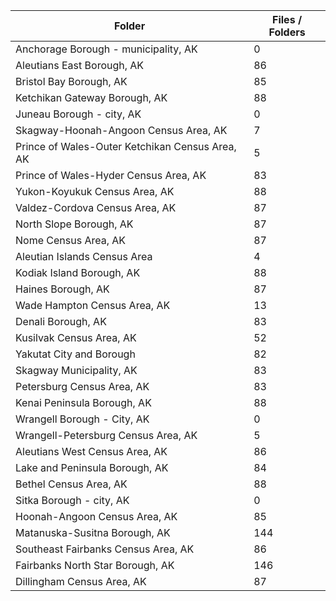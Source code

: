 | Folder                                          |   Files / Folders |
|-------------------------------------------------|-------------------|
| Anchorage Borough - municipality, AK            |                 0 |
| Aleutians East Borough, AK                      |                86 |
| Bristol Bay Borough, AK                         |                85 |
| Ketchikan Gateway Borough, AK                   |                88 |
| Juneau Borough - city, AK                       |                 0 |
| Skagway-Hoonah-Angoon Census Area, AK           |                 7 |
| Prince of Wales-Outer Ketchikan Census Area, AK |                 5 |
| Prince of Wales-Hyder Census Area, AK           |                83 |
| Yukon-Koyukuk Census Area, AK                   |                88 |
| Valdez-Cordova Census Area, AK                  |                87 |
| North Slope Borough, AK                         |                87 |
| Nome Census Area, AK                            |                87 |
| Aleutian Islands Census Area                    |                 4 |
| Kodiak Island Borough, AK                       |                88 |
| Haines Borough, AK                              |                87 |
| Wade Hampton Census Area, AK                    |                13 |
| Denali Borough, AK                              |                83 |
| Kusilvak Census Area, AK                        |                52 |
| Yakutat City and Borough                        |                82 |
| Skagway Municipality, AK                        |                83 |
| Petersburg Census Area, AK                      |                83 |
| Kenai Peninsula Borough, AK                     |                88 |
| Wrangell Borough - City, AK                     |                 0 |
| Wrangell-Petersburg Census Area, AK             |                 5 |
| Aleutians West Census Area, AK                  |                86 |
| Lake and Peninsula Borough, AK                  |                84 |
| Bethel Census Area, AK                          |                88 |
| Sitka Borough - city, AK                        |                 0 |
| Hoonah-Angoon Census Area, AK                   |                85 |
| Matanuska-Susitna Borough, AK                   |               144 |
| Southeast Fairbanks Census Area, AK             |                86 |
| Fairbanks North Star Borough, AK                |               146 |
| Dillingham Census Area, AK                      |                87 |